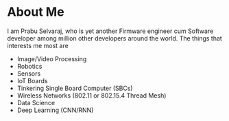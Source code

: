 # About Me

I am Prabu Selvaraj, who is yet another Firmware engineer cum Software developer among million other developers around the world. The things that interests me most are

* Image/Video Processing
* Robotics
* Sensors
* IoT Boards
* Tinkering Single Board Computer (SBCs)
* Wireless Networks (802.11 or 802.15.4 Thread Mesh)
* Data Science
* Deep Learning (CNN/RNN)